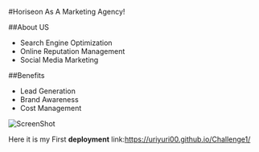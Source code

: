 #Horiseon 
As A Marketing Agency!

##About US
* Search Engine Optimization
* Online Reputation Management
* Social Media Marketing

##Benefits
- Lead Generation
- Brand Awareness
- Cost Management


![ScreenShot](https://user-images.githubusercontent.com/114896166/201012937-4ec6005d-5b2a-489b-b62d-79eaa84b2c55.png)


Here it is my First **deployment** link:https://uriyuri00.github.io/Challenge1/ 
